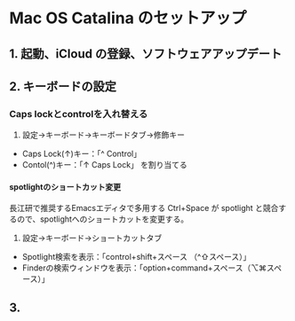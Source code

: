 # Mac OS Catalina のセットアップ
## 1. 起動、iCloud の登録、ソフトウェアアップデート
## 2. キーボードの設定
### Caps lockとcontrolを入れ替える
1. 設定→キーボード→キーボードタブ→修飾キー
- Caps Lock(↑)キー：「^ Control」
- Contol(^)キー：「↑ Caps Lock」
を割り当てる
#### spotlightのショートカット変更
長江研で推奨するEmacsエディタで多用する Ctrl+Space が spotlight と競合するので、spotlightへのショートカットを変更する。
1. 設定→キーボード→ショートカットタブ
- Spotlight検索を表示：「control+shift+スペース （^⇧スペース）」
- Finderの検索ウィンドウを表示：「option+command+スペース（⌥⌘スペース）」
## 3.
